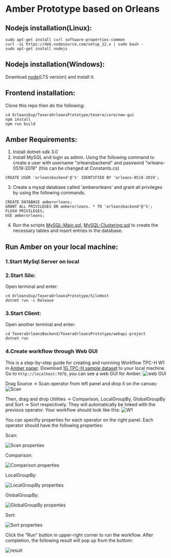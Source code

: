 # Amber Prototype based on Orleans

## Nodejs installation(Linux): 
```
sudo apt-get install curl software-properties-common
curl -sL https://deb.nodesource.com/setup_12.x | sudo bash -
sudo apt-get install nodejs
```

## Nodejs installation(Windows):
Download [node](https://nodejs.org/en/)(LTS version) and install it.

## Frontend installation:
Clone this repo then do the following:
```
cd OrleansExp/TexeraOrleansPrototype/texera/core/new-gui
npm install
npm run build
```

## Amber Requirements:
1. Install dotnet-sdk 3.0
2. Install MySQL and login as admin. Using the following command to create a user with username "orleansbackend" and password "orleans-0519-2019" (this can be changed at Constants.cs)
```
CREATE USER 'orleansbackend'@'%' IDENTIFIED BY 'orleans-0519-2019';
```
3. Create a mysql database called 'amberorleans' and grant all privileges by using the following commands.
```
CREATE DATABASE amberorleans;
GRANT ALL PRIVILEGES ON amberorleans. * TO 'orleansbackend'@'%';
FLUSH PRIVILEGES;
USE amberorleans;
```
4. Run the scripts [MySQL-Main.sql](https://github.com/dotnet/orleans/blob/master/src/AdoNet/Shared/MySQL-Main.sql), [MySQL-Clustering.sql](https://github.com/dotnet/orleans/blob/master/src/AdoNet/Orleans.Clustering.AdoNet/MySQL-Clustering.sql) to create the necessary tables and insert entries in the database.

## Run Amber on your local machine:
### 1.Start MySql Server on local
### 2.Start Silo:
Open terminal and enter:
```
cd OrleansExp/TexeraOrleansPrototype/SiloHost
dotnet run -c Release
```
### 3.Start Client:
Open another terminal and enter:
```
cd TexeraOrleansBackend/TexeraOrleansPrototype/webapi-project
dotnet run
```
### 4.Create workflow through Web GUI
This is a step-by-step guide for creating and runnning Workflow TPC-H W1 in [Amber paper](http://www.vldb.org/pvldb/vol13/p740-kumar.pdf).
Download [1G TPC-H sample dataset](https://drive.google.com/drive/folders/1FC47Kh_xvb8Zact-boFIElKmzz00Ouqx) to your local machine.
Go to `http://localhost:7070`, you can see a web GUI for Amber:
![web GUI](http://drive.google.com/uc?export=view&id=15_-lT_asJ6YzePln4tVvvNrGRnoqK7Th)

Drag Source -> Scan operator from left panel and drop it on the canvas:
![Scan](http://drive.google.com/uc?export=view&id=1OJ-MsaK5ISMuyzuWuXjX_W5KpzyVc_yX)

Then, drag and drop Utilities -> Comparison, LocalGroupBy, GlobalGroupBy and Sort -> Sort respectively. They will automatically be linked with the previous operator. Your workflow should look like this:
![W1](http://drive.google.com/uc?export=view&id=1mvv7J6QVYEXHEQKYQRmuGwrn1pBy6mMo)

You can specifiy properties for each operator on the right panel. Each operator should have the following properties:

Scan:

![Scan properties](http://drive.google.com/uc?export=view&id=1qf2q8eEglarhQ1mr3ajF5L6DNHQLtcrX)

Comparison:

![Comparison properties](http://drive.google.com/uc?export=view&id=1lBGkUF4tIyry5zqkQVgvogRgZoHCQgZP)

LocalGroupBy:

![LocalGroupBy properties](http://drive.google.com/uc?export=view&id=1C_EYg2g6S9FT_xFI_Su5CGYWfuXVFgYi)

GlobalGroupBy:

![GlobalGroupBy properties](http://drive.google.com/uc?export=view&id=1YFiRbyXZzszDGM2e8sY3JN8Uzmiha1Ms)

Sort:

![Sort properties](http://drive.google.com/uc?export=view&id=1QzqOalYv4oMBMnx23orl6gMlMtn1MY-v)

Click the "Run" button in upper-right corner to run the workflow. After completion, the following result will pop up from the bottom:

![result](http://drive.google.com/uc?export=view&id=1HG7cnoXKgXdpjYFX4r2DZkuga8JaFP19)

